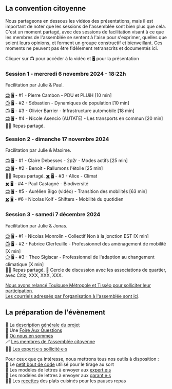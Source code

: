 ## La convention citoyenne

Nous partageons en dessous les vidéos des présentations, mais il est important de noter que les sessions de l'assemblée sont bien plus que cela. C'est un moment partagé, avec des sessions de facilitation visant à ce que les membres de l'assemblée se sentent à l'aise pour s'exprimer, quelles que soient leurs opinions, et forment un groupe constructif et bienveillant. Ces moments ne peuvent pas être fidèlement retranscrits et documentés ici.

Cliquer sur 📺 pour accéder à la vidéo et 🖥️ pour la présentation  

### Session 1 - mercredi 6 novembre 2024 - 18:22h

Facilitation par Julie & Paul.  

[📺](https://youtu.be/EgCQEZ13DaM) [🖥️](https://docs.google.com/presentation/d/1OBhCARwpY3mjr3Xj5W5ssv3X8b0jKLUta8qr7-_TUpY/edit?usp=sharing) - #1 - Pierre Cambon - PDU et PLUiH [10 min]  
[📺](https://youtu.be/TRAZoPWEJOo) [🖥️](https://docs.google.com/presentation/d/1OBhCARwpY3mjr3Xj5W5ssv3X8b0jKLUta8qr7-_TUpY/edit?usp=sharing) - #2 - Sébastien - Dynamiques de population [10 min]  
[📺](https://youtu.be/V_F8ehKChvo) [🖥️](https://docs.google.com/presentation/d/1EROK8DyP6qT_u4Wt1u5FCID2kk7Fnuyip31o9aefZXM/edit?usp=sharing) - #3 - Olivier Barrier - Infrastructure automobile [18 min]  
[📺](https://youtu.be/e42VSnqtfYY) [🖥️](https://drive.google.com/file/d/1cTQ80KpO3_rPG_ppuIS8edBJtgfLB1Dh/view?usp=sharing) - #4 - Nicole Asencio (AUTATE) - Les transports en commun [20 min]  
🥗🥖 Repas partagé.

### Session 2 - dimanche 17 novembre 2024

Facilitation par Julie & Maxime.  

[📺](https://youtu.be/zPMTAFo-Y4g) [🖥️](https://drive.google.com/file/d/1rv7b2HVEhQpRwfdAcgXqHOS8tm9rl6iw/view?usp=drive_link) - #1 - Claire Debesses - 2p2r - Modes actifs [25 min]  
[📺](https://youtu.be/JAQwYbIcveE) [🖥️](https://docs.google.com/presentation/d/1j9OB87irwMeFfGWV-odYkMTtidoRsCeJHCRGRGLgZ1c/edit?usp=drive_link) - #2 - Benoit - Rallumons l'étoile [25 min]  
🥗🥖 Repas partagé.
[✖️]() [🖥️](https://docs.google.com/presentation/d/1iF__m70cmH70Tx6sWIQtviH1ELZ4YI7q0rmNgYHXXaU/edit?usp=drive_link) - #3 - Alice - Climat  
[✖️]() [🖥️](https://docs.google.com/presentation/d/13aFqbv1oIt6ZhWGXDjgoqV0xKYyo0J32/edit?usp=drive_link&ouid=117797709285819815547&rtpof=true&sd=true) - #4 - Paul Castagné - Biodiversité  
[📺](https://www.youtube.com/watch?v=cC9jh3kvfnw) [🖥️](https://drive.google.com/file/d/1emE5KNmyvRx24lhHZa3XgaxUQGSuvEaq/view?usp=drive_link) - #5 - Aurélien Bigo (vidéo) - Transition des mobilités [63 min]  
[✖️]() [🖥️](https://docs.google.com/presentation/d/1aRQXQGhkKpR3QUtvAnWMTmfpu3GNaRVY/edit?usp=drive_link&ouid=117797709285819815547&rtpof=true&sd=true) - #6 - Nicolas Kolf - Shifters - Mobilité du quotidien

### Session 3 - samedi 7 décembre 2024

Facilitation par Julie & Jonas.  

[📺]() [🖥️](https://drive.google.com/file/d/1gcKZjeWZ5Y-zbTXVBEQ4jL0tRO83zumD/view?usp=sharing) - #1 - Nicolas Monrolin  - Collectif Non à la jonction EST [X min]  
[📺]() [🖥️](https://drive.google.com/file/d/1rv7b2HVEhQpRwfdAcgXqHOS8tm9rl6iw/view?usp=drive_link) - #2 - Fabrice Clerfeuille - Professionnel des aménagement de mobilité [X min]  
[📺]() [🖥️](https://drive.google.com/file/d/1rv7b2HVEhQpRwfdAcgXqHOS8tm9rl6iw/view?usp=drive_link) - #3 - Theo Sigiscar - Professionnel de l'adaption au changement climatique [X min]  
🥗🥖 Repas partagé.
💬 Cercle de discussion avec les associations de quartier, avec Citiz, XXX, XXX, XXX.

[Nous avons relancé Toulouse Métropole et Tisséo pour solliciter leur participation](TM_Tisse.md).  
[Les courriels adressés par l'organisation à l'assemblée sont ici](courrielsalassemblee.md).  

## La préparation de l'évènement

📄 La [description générale du projet](generalitees.md)  
🙋 Une [Foire Aux Questions](faq.md)  
🔄 [Où nous en sommes](suivi.md)  
🪄 [Les membres de l'assemblée citoyenne](assemblee.md)  
🧑‍🔬 [Les expert·e·s sollicité·e·s](experts.md)

Pour ceux que ça intéresse, nous mettrons tous nos outils à disposition :  
🎯 Le [petit bout de code](geotirage.ipynb) utilisé pour le tirage au sort  
📄 Les modèles de lettres à envoyer aux [expert·e·s](modele_lettre_expertes.md)  
📄 Les modèles de lettres à envoyer aux [garant·e·s](modele_lettre_garantes.md)  
🧑‍🍳 Les [recettes](recettes.md) des plats cuisinés pour les pauses repas  
